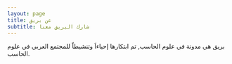 ```yaml
---
layout: page
title: عن بريق
subtitle: شارك البريق معنا
---
```


بريق هي مدونة في علوم الحاسب, تم ابتكارها إحياءاَ وتنشيطاّ للمجتمع العربي في علوم الحاسب.